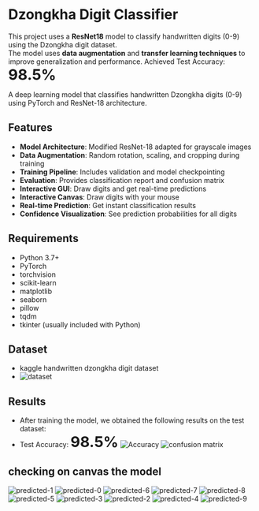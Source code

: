 # Dzongkha Digit Classifier

This project uses a **ResNet18** model to classify handwritten digits (0-9) using the Dzongkha digit dataset.  
The model uses **data augmentation** and **transfer learning techniques** to improve generalization and performance.
Achieved Test Accuracy: <span style="font-size:30px; font-weight:bold;">98.5%</span>

A deep learning model that classifies handwritten Dzongkha digits (0-9) using PyTorch and ResNet-18 architecture.

## Features

- **Model Architecture**: Modified ResNet-18 adapted for grayscale images
- **Data Augmentation**: Random rotation, scaling, and cropping during training
- **Training Pipeline**: Includes validation and model checkpointing
- **Evaluation**: Provides classification report and confusion matrix
- **Interactive GUI**: Draw digits and get real-time predictions
- **Interactive Canvas**: Draw digits with your mouse
- **Real-time Prediction**: Get instant classification results
- **Confidence Visualization**: See prediction probabilities for all digits

## Requirements

- Python 3.7+
- PyTorch
- torchvision
- scikit-learn
- matplotlib
- seaborn
- pillow
- tqdm
- tkinter (usually included with Python)

## Dataset

- kaggle handwritten dzongkha digit dataset
- ![dataset](image-2.png)

## Results

- After training the model, we obtained the following results on the test dataset:
- Test Accuracy: <span style="font-size:30px; font-weight:bold;">98.5%</span>
![Accuracy](image.png)
![confusion matrix](image-1.png)

## checking on canvas the model

![predicted-1](image-3.png)
![predicted-0](image-4.png)
![predicted-6](image-5.png)
![predicted-7](image-6.png)
![predicted-8](image-7.png)
![predicted-5](image-8.png)
![predicted-3](image-9.png)
![predicted-2](image-10.png)
![predicted-4](image-11.png)
![predicted-9](image-13.png)